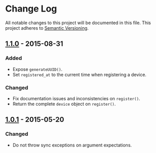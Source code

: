 # Change Log

All notable changes to this project will be documented in this file.
This project adheres to [Semantic Versioning](http://semver.org/).

## [1.1.0] - 2015-08-31

### Added

- Expose `generateUUID()`.
- Set `registered_at` to the current time when registering a device.

### Changed

- Fix documentation issues and inconsistencies on `register()`.
- Return the complete `device` object on `register()`.

## [1.0.1] - 2015-05-20

### Changed
- Do not throw sync exceptions on argument expectations.

[1.1.0]: https://github.com/resin-io/resin-image-manager/compare/v1.0.1...v1.1.0
[1.0.1]: https://github.com/resin-io/resin-image-manager/compare/v1.0.0...v1.0.1
